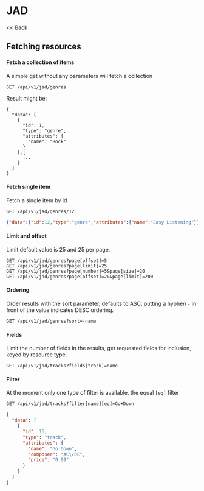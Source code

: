 # JAD

[<< Back](../README.md)

## Fetching resources

#### Fetch a collection of items

A simple get without any parameters will fetch a collection
 
```
GET /api/v1/jad/genres
```

Result might be:
```
{
  "data": [
    {
      "id": 1,
      "type": "genre",
      "attributes": {
        "name": "Rock"
      }
    },{
      ...
    }
  ]
}
```

#### Fetch single item

Fetch a single item by id

```
GET /api/v1/jad/genres/12
```

```json
{"data":{"id":12,"type":"genre","attributes":{"name":"Easy Listening"}}}
```

#### Limit and offset

Limit default value is 25 and 25 per page.
```
GET /api/v1/jad/genres?page[offset]=5
GET /api/v1/jad/genres?page[limit]=25
GET /api/v1/jad/genres?page[number]=5&page[size]=20
GET /api/v1/jad/genres?page[offset]=20&page[limit]=200
```

#### Ordering

Order results with the sort parameter, defaults to ASC, putting a
hyphen `-` in front of the value indicates DESC ordering.

```
GET /api/v1/jad/genres?sort=-name
```

#### Fields

Limit the number of fields in the results, get requested fields for inclusion, keyed by resource type.

```
GET /api/v1/jad/tracks?fields[track]=name
```

#### Filter

At the moment only one type of filter is available, the equal `[eq]` filter

```
GET /api/v1/jad/tracks?filter[name][eq]=Go+Down
```

```json
{
  "data": [
    {
      "id": 15,
      "type": "track",
      "attributes": {
        "name": "Go Down",
        "composer": "AC\/DC",
        "price": "0.99"
      }
    }
  ]
}
```


